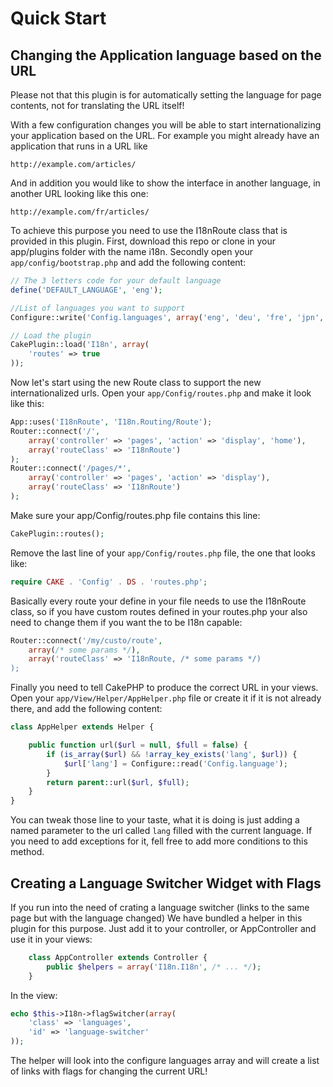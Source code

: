 Quick Start
===========

Changing the Application language based on the URL
--------------------------------------------------

Please not that this plugin is for automatically setting the language for page contents, not for translating the URL itself!

With a few configuration changes you will be able to start internationalizing your application based on the URL. For example you might already have an application that runs in a URL like

```
http://example.com/articles/
```

And in addition you would like to show the interface in another language, in another URL looking like this one:

```
http://example.com/fr/articles/
```

To achieve this purpose you need to use the I18nRoute class that is provided in this plugin. First, download this repo or clone in your app/plugins folder  with the name i18n. Secondly open your `app/config/bootstrap.php` and add the following content:

```php
// The 3 letters code for your default language
define('DEFAULT_LANGUAGE', 'eng');

//List of languages you want to support
Configure::write('Config.languages', array('eng', 'deu', 'fre', 'jpn', 'spa', 'rus'));

// Load the plugin
CakePlugin::load('I18n', array(
	'routes' => true
));
```

Now let's start using the new Route class to support the new internationalized urls. Open your `app/Config/routes.php` and make it look like this:

```php
App::uses('I18nRoute', 'I18n.Routing/Route');
Router::connect('/',
	array('controller' => 'pages', 'action' => 'display', 'home'),
	array('routeClass' => 'I18nRoute')
);
Router::connect('/pages/*',
	array('controller' => 'pages', 'action' => 'display'),
	array('routeClass' => 'I18nRoute')
);
```

Make sure your app/Config/routes.php file contains this line:

```php
CakePlugin::routes();
```

Remove the last line of your ```app/Config/routes.php``` file, the one that looks like:

```php
require CAKE . 'Config' . DS . 'routes.php';
```

Basically every route your define in your file needs to use the I18nRoute class, so if you have custom routes defined in your routes.php your also need to change them if you want the to be I18n capable:

```php
Router::connect('/my/custo/route',
	array(/* some params */),
	array('routeClass' => 'I18nRoute, /* some params */)
);
```

Finally you need to tell CakePHP to produce the correct URL in your views. Open your `app/View/Helper/AppHelper.php` file or create it if it is not already there, and add the following content:

```php
class AppHelper extends Helper {

	public function url($url = null, $full = false) {
		if (is_array($url) && !array_key_exists('lang', $url)) {
			$url['lang'] = Configure::read('Config.language');
		}
		return parent::url($url, $full);
	}
}
```

You can tweak those line to your taste, what it is doing is just adding a named parameter to the url called `lang` filled with the current language. If you need to add exceptions for it, fell free to add more conditions to this method.

Creating a Language Switcher Widget with Flags
----------------------------------------------

If you run into the need of crating a language switcher (links to the same page but with the language changed) We have bundled a helper in this plugin for this purpose. Just add it to your controller, or AppController and use it in your views:

```php
	class AppController extends Controller {
		public $helpers = array('I18n.I18n', /* ... */);
	}
```

In the view:

```php
echo $this->I18n->flagSwitcher(array(
	'class' => 'languages',
	'id' => 'language-switcher'
));
```

The helper will look into the configure languages array and will create a list of links with flags for changing the current URL!
